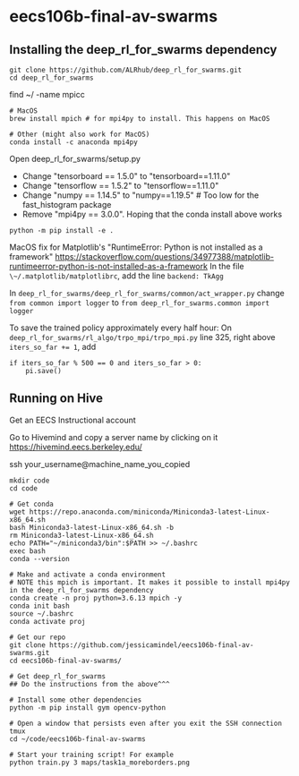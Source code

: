 # eecs106b-final-av-swarms

## Installing the deep_rl_for_swarms dependency

```
git clone https://github.com/ALRhub/deep_rl_for_swarms.git
cd deep_rl_for_swarms
```

find ~/ -name mpicc

```
# MacOS
brew install mpich # for mpi4py to install. This happens on MacOS

# Other (might also work for MacOS)
conda install -c anaconda mpi4py

```

Open deep_rl_for_swarms/setup.py
- Change "tensorboard == 1.5.0" to "tensorboard==1.11.0"
- Change "tensorflow == 1.5.2" to "tensorflow==1.11.0"
- Change "numpy == 1.14.5" to "numpy==1.19.5" # Too low for the fast_histogram package
- Remove "mpi4py == 3.0.0". Hoping that the conda install above works

```
python -m pip install -e .
```

MacOS fix for Matplotlib's "RuntimeError: Python is not installed as a framework"
https://stackoverflow.com/questions/34977388/matplotlib-runtimeerror-python-is-not-installed-as-a-framework
In the file `\~/.matplotlib/matplotlibrc`, add the line `backend: TkAgg`

In `deep_rl_for_swarms/deep_rl_for_swarms/common/act_wrapper.py` change
`from common import logger` to `from deep_rl_for_swarms.common import logger`

To save the trained policy approximately every half hour:
On `deep_rl_for_swarms/rl_algo/trpo_mpi/trpo_mpi.py` line 325, right above `iters_so_far += 1`, add

```
if iters_so_far % 500 == 0 and iters_so_far > 0:
    pi.save()
```

## Running on Hive

Get an EECS Instructional account

Go to Hivemind and copy a server name by clicking on it https://hivemind.eecs.berkeley.edu/

ssh your_username@machine_name_you_copied

```
mkdir code
cd code

# Get conda
wget https://repo.anaconda.com/miniconda/Miniconda3-latest-Linux-x86_64.sh
bash Miniconda3-latest-Linux-x86_64.sh -b
rm Miniconda3-latest-Linux-x86_64.sh
echo PATH="~/miniconda3/bin":$PATH >> ~/.bashrc
exec bash
conda --version

# Make and activate a conda environment
# NOTE this mpich is important. It makes it possible to install mpi4py in the deep_rl_for_swarms dependency
conda create -n proj python=3.6.13 mpich -y
conda init bash
source ~/.bashrc
conda activate proj

# Get our repo
git clone https://github.com/jessicamindel/eecs106b-final-av-swarms.git
cd eecs106b-final-av-swarms/

# Get deep_rl_for_swarms
## Do the instructions from the above^^^

# Install some other dependencies
python -m pip install gym opencv-python

# Open a window that persists even after you exit the SSH connection
tmux
cd ~/code/eecs106b-final-av-swarms

# Start your training script! For example
python train.py 3 maps/task1a_moreborders.png


```
